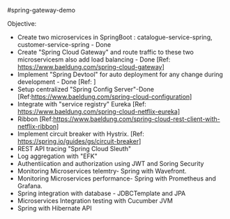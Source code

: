 #spring-gateway-demo 

Objective:

- Create two microservices in SpringBoot : catalogue-service-spring, customer-service-spring - Done
- Create "Spring Cloud Gateway" and route traffic to these two microservicesm also add load balancing - Done [Ref: https://www.baeldung.com/spring-cloud-gateway]
- Implement "Spring Devtool" for auto deployment for any change during development  - Done [Ref: ]
- Setup centralized "Spring Config Server"-Done [Ref:https://www.baeldung.com/spring-cloud-configuration]
- Integrate with "service registry" Eureka [Ref: https://www.baeldung.com/spring-cloud-netflix-eureka] 
- Ribbon [Ref:https://www.baeldung.com/spring-cloud-rest-client-with-netflix-ribbon]
- Implement circuit breaker with Hystrix. [Ref: https://spring.io/guides/gs/circuit-breaker]
- REST API tracing "Spring Cloud Sleuth"
- Log aggregation with "EFK"
- Authentiication and authorization using JWT and Soring Security
- Monitoring  Microservices telemtry- Spring with Wavefront.
- Monitoring Microservices performance- Spring with Prometheus and Grafana.
- Spring integration with database - JDBCTemplate and JPA
- Microservices Integration testing with Cucumber JVM
- Spring with Hibernate API